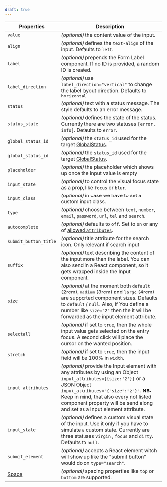 ```yaml
---
draft: true
---
```


| Properties                                      | Description                                                                                                                                                                                                                                                                                    |
| ----------------------------------------------- | ---------------------------------------------------------------------------------------------------------------------------------------------------------------------------------------------------------------------------------------------------------------------------------------------- |
| `value`                                         | _(optional)_ the content value of the input.                                                                                                                                                                                                                                                   |
| `align`                                         | _(optional)_ defines the `text-align` of the input. Defaults to `left`.                                                                                                                                                                                                                        |
| `label`                                         | _(optional)_ prepends the Form Label component. If no ID is provided, a random ID is created.                                                                                                                                                                                                  |
| `label_direction`                               | _(optional)_ use `label_direction="vertical"` to change the label layout direction. Defaults to `horizontal`                                                                                                                                                                                   |
| `status`                                        | _(optional)_ text with a status message. The style defaults to an error message.                                                                                                                                                                                                               |
| `status_state`                                  | _(optional)_ defines the state of the status. Currently there are two statuses `[error, info]`. Defaults to `error`.                                                                                                                                                                           |
| `global_status_id`                              | _(optional)_ the `status_id` used for the target [GlobalStatus](/uilib/components/global-status).                                                                                                                                                                                              |
| `global_status_id`                              | _(optional)_ the `status_id` used for the target [GlobalStatus](/uilib/components/global-status).                                                                                                                                                                                              |
| `placeholder`                                   | _(optional)_ the placeholder which shows up once the input value is empty                                                                                                                                                                                                                      |
| `input_state`                                   | _(optional)_ to control the visual focus state as a prop, like `focus` or `blur`.                                                                                                                                                                                                              |
| `input_class`                                   | _(optional)_ in case we have to set a custom input class.                                                                                                                                                                                                                                      |
| `type`                                          | _(optional)_ choose between `text`, `number`, `email`, `password`, `url`, `tel` and `search`.                                                                                                                                                                                                  |
| `autocomplete`                                  | _(optional)_ defaults to `off`. Set to `on` or any of [allowed `attributes`](https://developer.mozilla.org/en-US/docs/Web/HTML/Element/input#attr-autocomplete).                                                                                                                               |
| `submit_button_title`                           | _(optional)_ title attribute for the search icon. Only relevant if search input                                                                                                                                                                                                                |
| `suffix`                                        | _(optional)_ text describing the content of the input more than the label. You can also send in a React component, so it gets wrapped inside the Input component.                                                                                                                              |
| `size`                                          | _(optional)_ at the moment both `default` (2rem), `medium` (3rem) and `large` (4rem) are supported component sizes. Defaults to `default` / `null`. Also, if You define a number like `size="2"` then the it will be forwarded as the input element attribute.                                 |
| `selectall`                                     | _(optional)_ if set to `true`, then the whole input value gets selected on the entry focus. A second click will place the cursor on the wanted position.                                                                                                                                       |
| `stretch`                                       | _(optional)_ if set to `true`, then the input field will be 100% in `width`.                                                                                                                                                                                                                   |
| `input_attributes`                              | _(optional)_ provide the Input element with any attributes by using an Object `input_attributes={{size:'2'}}` or a JSON Object `input_attributes='{"size":"2"}'`. **NB:** Keep in mind, that also every not listed component property will be send along and set as a Input element attribute. |
| `input_state`                                   | _(optional)_ defines a custom visual state of the input. Use it only if you have to simulate a custom state. Currently are three statuses `virgin` , `focus` and `dirty`. Defaults to `null`.                                                                                                  |
| `submit_element`                                | _(optional)_ accepts a React element witch will show up like the "submit button" would do on `type="search"`.                                                                                                                                                                                  |
| [Space](/uilib/components/space#tab-properties) | _(optional)_ spacing properties like `top` or `bottom` are supported.                                                                                                                                                                                                                          |

